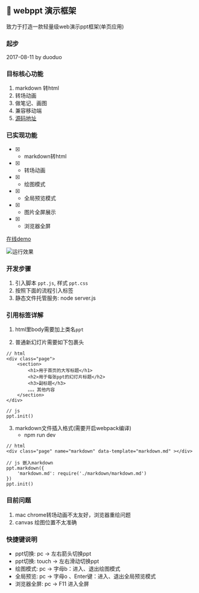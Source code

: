 ## :rabbit: webppt 演示框架
致力于打造一款轻量级web演示ppt框架(单页应用)

### 起步
2017-08-11 by duoduo

### 目标核心功能
1. markdown 转html
2. 转场动画
3. 做笔记、画图
4. 兼容移动端
5. [源码地址](https://github.com/lduoduo/webppt/blob/master/wp/src/lib/ppt.js)

### 已实现功能
- [x] - markdown转html
- [x] - 转场动画
- [x] - 绘图模式
- [x] - 全局预览模式
- [x] - 图片全屏展示
- [x] - 浏览器全屏

[在线demo](https://ldodo.cc/webppt)

![运行效果](http://wx2.sinaimg.cn/mw1024/74d94e2egy1fig9p5w8bkj212h0kzjxm.jpg)


### 开发步骤
1. 引入脚本 `ppt.js`, 样式 `ppt.css`
2. 按照下面的流程引入标签
3. 静态文件托管服务: node server.js

### 引用标签详解

1. html里body需要加上类名`ppt`

2. 普通新幻灯片需要如下包裹头
```
// html
<div class="page">
    <section>
        <h1>用于首页的大写标题</h1>
        <h2>用于每张ppt的幻灯片标题</h2>
        <h3>副标题</h3>
        。。。其他内容
    </section>
</div>

// js
ppt.init()
```

3. markdown文件插入格式(需要开启webpack编译)
    + npm run dev
```
// html
<div class="page" name="markdown" data-template="markdown.md" ></div>

// js 嵌入markdown
ppt.markdown({
    'markdown.md': require('./markdown/markdown.md')
})
ppt.init()
```

### 目前问题
1. mac chrome转场动画不太友好，浏览器重绘问题
2. canvas 绘图位置不太准确

### 快捷键说明
+ ppt切换: pc -> 左右箭头切换ppt
+ ppt切换: touch -> 左右滑动切换ppt
+ 绘图模式: pc -> 字母b：进入、退出绘图模式
+ 全局预览: pc -> 字母o 、Enter键：进入、退出全局预览模式
+ 浏览器全屏: pc -> F11 进入全屏
